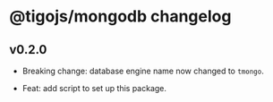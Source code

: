 # @tigojs/mongodb changelog

## v0.2.0

- Breaking change: database engine name now changed to `tmongo`.

- Feat: add script to set up this package.
